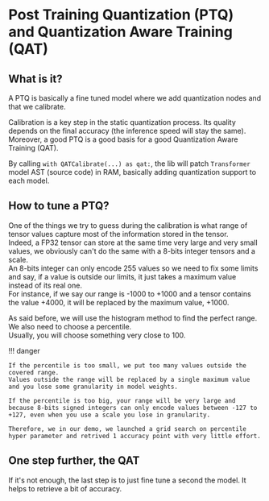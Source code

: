# Post Training Quantization (PTQ) and Quantization Aware Training (QAT)

## What is it?

A PTQ is basically a fine tuned model where we add quantization nodes and that we calibrate.

Calibration is a key step in the static quantization process. Its quality depends on the final accuracy (the inference speed will stay the same).  
Moreover, a good PTQ is a good basis for a good Quantization Aware Training (QAT).

By calling `with QATCalibrate(...) as qat:`, the lib will patch `Transformer` model AST (source code) in RAM, basically adding quantization support to each model.

## How to tune a PTQ?

One of the things we try to guess during the calibration is what range of tensor values capture most of the information stored in the tensor.  
Indeed, a FP32 tensor can store at the same time very large and very small values, we obviously can't do the same with a 8-bits integer tensors and a scale.  
An 8-bits integer can only encode 255 values so we need to fix some limits and say, if a value is outside our limits, it just takes a maximum value instead of its real one.  
For instance, if we say our range is -1000 to +1000 and a tensor contains the value +4000, it will be replaced by the maximum value, +1000.

As said before, we will use the histogram method to find the perfect range. We also need to choose a percentile.  
Usually, you will choose something very close to 100.

!!! danger

    If the percentile is too small, we put too many values outside the covered range.  
    Values outside the range will be replaced by a single maximum value and you lose some granularity in model weights.
    
    If the percentile is too big, your range will be very large and because 8-bits signed integers can only encode values between -127 to +127, even when you use a scale you lose in granularity.

    Therefore, we in our demo, we launched a grid search on percentile hyper parameter and retrived 1 accuracy point with very little effort.

## One step further, the QAT

If it's not enough, the last step is to just fine tune a second the model. It helps to retrieve a bit of accuracy.